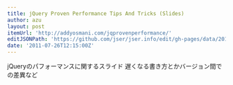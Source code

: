 ```yaml
---
title: jQuery Proven Performance Tips And Tricks (Slides)
author: azu
layout: post
itemUrl: 'http://addyosmani.com/jqprovenperformance/'
editJSONPath: 'https://github.com/jser/jser.info/edit/gh-pages/data/2011/07/index.json'
date: '2011-07-26T12:15:00Z'
---
```

jQueryのパフォーマンスに関するスライド
遅くなる書き方とかバージョン間での差異など

